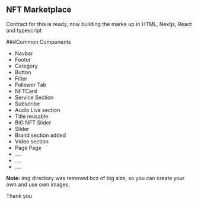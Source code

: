 ## NFT Marketplace 

Contract for this is ready, now building the marke up in HTML, Nextjs, React and typescript

###Common Components

- Navbar
- Footer
- Category
- Button
- Filter
- Follower Tab
- NFTCard
- Service Section
- Subscribe
- Audio Live section
- Title reusable 
- BIG NFT Slider
- Slider
- Brand section added
- Video section
- Page Page
- ....
- ....
- ....


**Note:** img directory was removed bcz of big size, so you can create your own and use own images.

Thank you